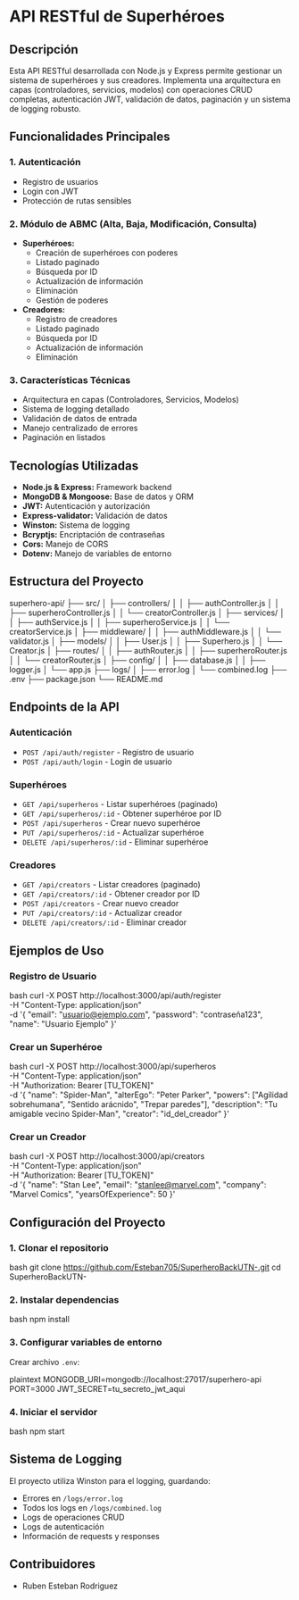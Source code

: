 # API RESTful de Superhéroes

## Descripción
Esta API RESTful desarrollada con Node.js y Express permite gestionar un sistema de superhéroes y sus creadores. Implementa una arquitectura en capas (controladores, servicios, modelos) con operaciones CRUD completas, autenticación JWT, validación de datos, paginación y un sistema de logging robusto.

## Funcionalidades Principales

### 1. Autenticación
- Registro de usuarios
- Login con JWT
- Protección de rutas sensibles

### 2. Módulo de ABMC (Alta, Baja, Modificación, Consulta)
- **Superhéroes:**
  - Creación de superhéroes con poderes
  - Listado paginado
  - Búsqueda por ID
  - Actualización de información
  - Eliminación
  - Gestión de poderes
- **Creadores:**
  - Registro de creadores
  - Listado paginado
  - Búsqueda por ID
  - Actualización de información
  - Eliminación

### 3. Características Técnicas
- Arquitectura en capas (Controladores, Servicios, Modelos)
- Sistema de logging detallado
- Validación de datos de entrada
- Manejo centralizado de errores
- Paginación en listados

## Tecnologías Utilizadas
- **Node.js & Express:** Framework backend
- **MongoDB & Mongoose:** Base de datos y ORM
- **JWT:** Autenticación y autorización
- **Express-validator:** Validación de datos
- **Winston:** Sistema de logging
- **Bcryptjs:** Encriptación de contraseñas
- **Cors:** Manejo de CORS
- **Dotenv:** Manejo de variables de entorno

## Estructura del Proyecto

superhero-api/
├── src/
│ ├── controllers/
│ │ ├── authController.js
│ │ ├── superheroController.js
│ │ └── creatorController.js
│ ├── services/
│ │ ├── authService.js
│ │ ├── superheroService.js
│ │ └── creatorService.js
│ ├── middleware/
│ │ ├── authMiddleware.js
│ │ └── validator.js
│ ├── models/
│ │ ├── User.js
│ │ ├── Superhero.js
│ │ └── Creator.js
│ ├── routes/
│ │ ├── authRouter.js
│ │ ├── superheroRouter.js
│ │ └── creatorRouter.js
│ ├── config/
│ │ ├── database.js
│ │ ├── logger.js
│ └── app.js
├── logs/
│ ├── error.log
│ └── combined.log
├── .env
├── package.json
└── README.md



## Endpoints de la API

### Autenticación
- `POST /api/auth/register` - Registro de usuario
- `POST /api/auth/login` - Login de usuario

### Superhéroes
- `GET /api/superheros` - Listar superhéroes (paginado)
- `GET /api/superheros/:id` - Obtener superhéroe por ID
- `POST /api/superheros` - Crear nuevo superhéroe
- `PUT /api/superheros/:id` - Actualizar superhéroe
- `DELETE /api/superheros/:id` - Eliminar superhéroe

### Creadores
- `GET /api/creators` - Listar creadores (paginado)
- `GET /api/creators/:id` - Obtener creador por ID
- `POST /api/creators` - Crear nuevo creador
- `PUT /api/creators/:id` - Actualizar creador
- `DELETE /api/creators/:id` - Eliminar creador

## Ejemplos de Uso

### Registro de Usuario

bash
curl -X POST http://localhost:3000/api/auth/register \
-H "Content-Type: application/json" \
-d '{
"email": "usuario@ejemplo.com",
"password": "contraseña123",
"name": "Usuario Ejemplo"
}'


### Crear un Superhéroe

bash
curl -X POST http://localhost:3000/api/superheros \
-H "Content-Type: application/json" \
-H "Authorization: Bearer [TU_TOKEN]" \
-d '{
"name": "Spider-Man",
"alterEgo": "Peter Parker",
"powers": ["Agilidad sobrehumana", "Sentido arácnido", "Trepar paredes"],
"description": "Tu amigable vecino Spider-Man",
"creator": "id_del_creador"
}'

### Crear un Creador

bash
curl -X POST http://localhost:3000/api/creators \
-H "Content-Type: application/json" \
-H "Authorization: Bearer [TU_TOKEN]" \
-d '{
"name": "Stan Lee",
"email": "stanlee@marvel.com",
"company": "Marvel Comics",
"yearsOfExperience": 50
}'

## Configuración del Proyecto

### 1. Clonar el repositorio

bash
git clone https://github.com/Esteban705/SuperheroBackUTN-.git
cd SuperheroBackUTN-

### 2. Instalar dependencias

bash
npm install


### 3. Configurar variables de entorno
Crear archivo `.env`:

plaintext
MONGODB_URI=mongodb://localhost:27017/superhero-api
PORT=3000
JWT_SECRET=tu_secreto_jwt_aqui

### 4. Iniciar el servidor

bash
npm start

## Sistema de Logging
El proyecto utiliza Winston para el logging, guardando:
- Errores en `/logs/error.log`
- Todos los logs en `/logs/combined.log`
- Logs de operaciones CRUD
- Logs de autenticación
- Información de requests y responses

## Contribuidores
- Ruben Esteban Rodriguez
